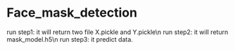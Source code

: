 # Face_mask_detection
run step1:
  it will return two file X.pickle and Y.pickle\n
run step2:
  it will return mask_model.h5\n
run step3:
  it predict data.
